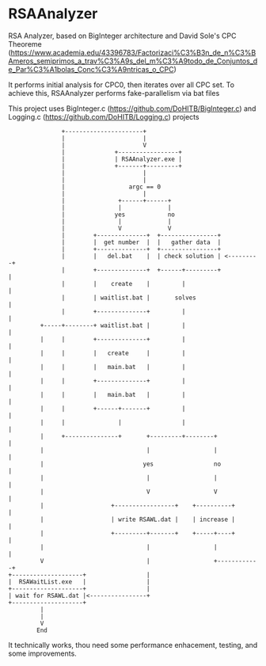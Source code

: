 # RSAAnalyzer
RSA Analyzer, based on BigInteger architecture and David Sole's CPC Theoreme (https://www.academia.edu/43396783/Factorizaci%C3%B3n_de_n%C3%BAmeros_semiprimos_a_trav%C3%A9s_del_m%C3%A9todo_de_Conjuntos_de_Par%C3%A1bolas_Conc%C3%A9ntricas_o_CPC)

It performs initial analysis for CPC0, then iterates over all CPC set.
To achieve this, RSAAnalyzer performs fake-parallelism via bat files

This project uses BigInteger.c (https://github.com/DoHITB/BigInteger.c) and Logging.c (https://github.com/DoHITB/Logging.c) projects

           
           
                   +----------------------+
                   |                      |
                   |                      V
                   |              +-----------------+
                   |              | RSAAnalyzer.exe |
                   |              +-------+---------+
                   |                      |
                   |                      |
                   |                  argc == 0
                   |                      |
                   |               +------+------+
                   |               |             |
                   |              yes            no
                   |               |             |
                   |               V             V
                   |        +--------------+  +----------------+
                   |        |  get number  |  |   gather data  |
                   |        +--------------+  +----------------+
                   |        |   del.bat    |  | check solution | <---------+
                   |        +--------------+  +------+---------+           |
                   |        |    create    |         |                     |
                   |        | waitlist.bat |       solves                  |
                   |        +--------------+         |                     |
             +-----+--------+ waitlist.bat |         |                     |
             |     |        +--------------+         |                     |
             |     |        |   create     |         |                     |
             |     |        |   main.bat   |         |                     |
             |     |        +--------------+         |                     |
             |     |        |   main.bat   |         |                     |
             |     |        +------+-------+         |                     |
             |     |               |                 |                     |
             |     +---------------+       +---------+--------+            | 
             |                             |                  |            |
             |                            yes                 no           |
             |                             |                  |            |
             |                             V                  V            | 
             |                   +-----------------+    +----------+       |
             |                   | write RSAWL.dat |    | increase |       |
             |                   +---------+-------+    +-----+----+       |
             |                             |                  |            |
             V                             |                  +------------+
    +--------------------+                 |
    |  RSAWaitList.exe   |                 |
    +--------------------+                 |
    | wait for RSAWL.dat |<----------------+
    +--------------------+         
             |
             |
             V
            End


It technically works, thou need some performance enhacement, testing, and some improvements.
